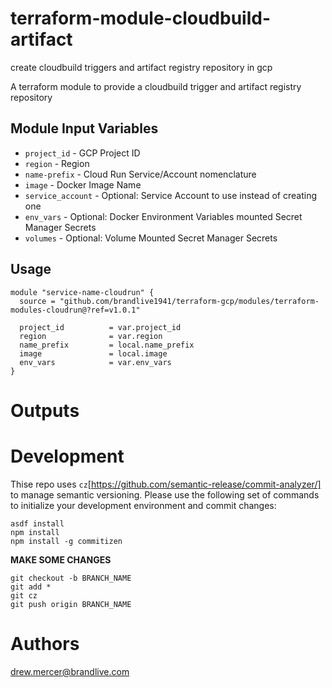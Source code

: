 # terraform-module-cloudbuild-artifact
create cloudbuild triggers and artifact registry repository in gcp

A terraform module to provide a cloudbuild trigger and artifact registry repository

Module Input Variables
----------------------

- `project_id` - GCP Project ID
- `region` - Region
- `name-prefix` - Cloud Run Service/Account nomenclature
- `image` - Docker Image Name
- `service_account` - Optional: Service Account to use instead of creating one
- `env_vars` - Optional: Docker Environment Variables mounted Secret Manager Secrets
- `volumes` - Optional: Volume Mounted Secret Manager Secrets

Usage
-----

```hcl
module "service-name-cloudrun" {
  source = "github.com/brandlive1941/terraform-gcp/modules/terraform-modules-cloudrun@?ref=v1.0.1"

  project_id          = var.project_id
  region              = var.region
  name_prefix         = local.name_prefix
  image               = local.image
  env_vars            = var.env_vars
}
```

Outputs
=======


Development
=======

Thise repo uses `cz`[https://github.com/semantic-release/commit-analyzer/] to manage semantic versioning. Please use the following set of commands to initialize your development environment and commit changes:

```
asdf install
npm install
npm install -g commitizen
```
**MAKE SOME CHANGES**
```
git checkout -b BRANCH_NAME
git add *
git cz
git push origin BRANCH_NAME
```

Authors
=======

drew.mercer@brandlive.com
